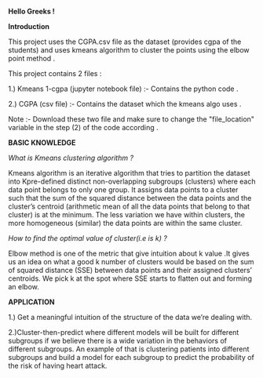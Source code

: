 **Hello Greeks !**

**Introduction**

This project uses the CGPA.csv file as the dataset (provides cgpa of the students) and uses kmeans algorithm to cluster the points using the elbow point method .

This project contains 2 files :

1.) Kmeans 1-cgpa (jupyter notebook file) :- Contains the python code .

2.) CGPA (csv file) :- Contains the dataset which the kmeans algo uses .

Note :- Download these two file and make sure to change the "file_location" variable in the step (2) of the code according .

**BASIC KNOWLEDGE**

*What is Kmeans clustering algorithm ?*

Kmeans algorithm is an iterative algorithm that tries to partition the dataset into Kpre-defined distinct non-overlapping subgroups (clusters) where each data point belongs to only one group.
It assigns data points to a cluster such that the sum of the squared distance between the data points and the cluster’s centroid (arithmetic mean of all the data points that belong to that cluster) is at the minimum. The less variation we have within clusters, the more homogeneous (similar) the data points are within the same cluster.

*How to find the optimal value of cluster(i.e is k) ?*

Elbow method is one of the metric that give intuition about k value .It gives us an idea on what a good k number of clusters would be based on the sum of squared distance (SSE) between data points and their assigned clusters’ centroids. We pick k at the spot where SSE starts to flatten out and forming an elbow. 

**APPLICATION**

1.) Get a meaningful intuition of the structure of the data we’re dealing with.

2.)Cluster-then-predict where different models will be built for different subgroups if we believe there is a wide variation in the behaviors of different subgroups. An example of that is clustering patients into different subgroups and build a model for each subgroup to predict the probability of the risk of having heart attack.
